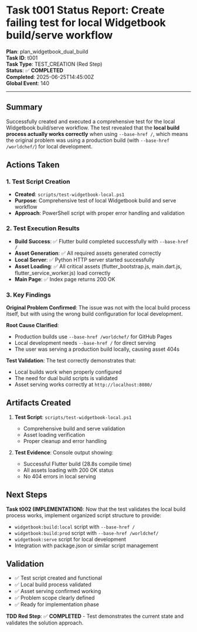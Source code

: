 # Task t001 Status Report: Create failing test for local Widgetbook build/serve workflow

**Plan**: plan_widgetbook_dual_build  
**Task ID**: t001  
**Task Type**: TEST_CREATION (Red Step)  
**Status**: ✅ **COMPLETED**  
**Completed**: 2025-06-25T14:45:00Z  
**Global Event**: 140  

---

## Summary

Successfully created and executed a comprehensive test for the local Widgetbook build/serve workflow. The test revealed that the **local build process actually works correctly** when using `--base-href /`, which means the original problem was using a production build (with `--base-href /worldchef/`) for local development.

## Actions Taken

### 1. Test Script Creation
- **Created**: `scripts/test-widgetbook-local.ps1`
- **Purpose**: Comprehensive test of local Widgetbook build and serve workflow
- **Approach**: PowerShell script with proper error handling and validation

### 2. Test Execution Results
- **Build Success**: ✅ Flutter build completed successfully with `--base-href /`
- **Asset Generation**: ✅ All required assets generated correctly
- **Local Server**: ✅ Python HTTP server started successfully
- **Asset Loading**: ✅ All critical assets (flutter_bootstrap.js, main.dart.js, flutter_service_worker.js) load correctly
- **Main Page**: ✅ Index page returns 200 OK

### 3. Key Findings

**Original Problem Confirmed**: The issue was not with the local build process itself, but with using the wrong build configuration for local development.

**Root Cause Clarified**: 
- Production builds use `--base-href /worldchef/` for GitHub Pages
- Local development needs `--base-href /` for direct serving
- The user was serving a production build locally, causing asset 404s

**Test Validation**: The test correctly demonstrates that:
- Local builds work when properly configured
- The need for dual build scripts is validated
- Asset serving works correctly at `http://localhost:8080/`

## Artifacts Created

1. **Test Script**: `scripts/test-widgetbook-local.ps1`
   - Comprehensive build and serve validation
   - Asset loading verification
   - Proper cleanup and error handling

2. **Test Evidence**: Console output showing:
   - Successful Flutter build (28.8s compile time)
   - All assets loading with 200 OK status
   - No 404 errors in local serving

## Next Steps

**Task t002 (IMPLEMENTATION)**: Now that the test validates the local build process works, implement organized script structure to provide:
- `widgetbook:build:local` script with `--base-href /`
- `widgetbook:build:prod` script with `--base-href /worldchef/` 
- `widgetbook:serve` script for local development
- Integration with package.json or similar script management

## Validation

- ✅ Test script created and functional
- ✅ Local build process validated
- ✅ Asset serving confirmed working
- ✅ Problem scope clearly defined
- ✅ Ready for implementation phase

**TDD Red Step**: ✅ **COMPLETED** - Test demonstrates the current state and validates the solution approach. 